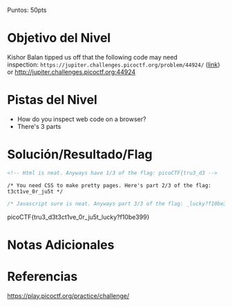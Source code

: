 Puntos: 50pts
# Objetivo del Nivel

Kishor Balan tipped us off that the following code may need inspection: `https://jupiter.challenges.picoctf.org/problem/44924/` ([link](https://jupiter.challenges.picoctf.org/problem/44924/)) or http://jupiter.challenges.picoctf.org:44924
# Pistas del Nivel
- How do you inspect web code on a browser?
- There's 3 parts
# Solución/Resultado/Flag

```html
<!-- Html is neat. Anyways have 1/3 of the flag: picoCTF{tru3_d3 -->
```

```ccs
/* You need CSS to make pretty pages. Here's part 2/3 of the flag: t3ct1ve_0r_ju5t */
```

```Javascript
/* Javascript sure is neat. Anyways part 3/3 of the flag: _lucky?f10be399} */
```

picoCTF{tru3_d3t3ct1ve_0r_ju5t_lucky?f10be399}
# Notas Adicionales
# Referencias

https://play.picoctf.org/practice/challenge/